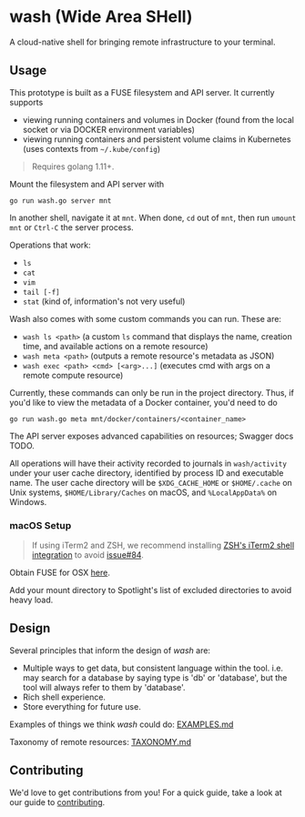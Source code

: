 # wash (Wide Area SHell)

A cloud-native shell for bringing remote infrastructure to your terminal.

## Usage

This prototype is built as a FUSE filesystem and API server. It currently supports
- viewing running containers and volumes in Docker (found from the local socket or via DOCKER environment variables)
- viewing running containers and persistent volume claims in Kubernetes (uses contexts from `~/.kube/config`)

> Requires golang 1.11+.

Mount the filesystem and API server with
```
go run wash.go server mnt
```

In another shell, navigate it at `mnt`. When done, `cd` out of `mnt`, then run `umount mnt` or `Ctrl-C` the server process.

Operations that work:
- `ls`
- `cat`
- `vim`
- `tail [-f]`
- `stat` (kind of, information's not very useful)

Wash also comes with some custom commands you can run. These are:
- `wash ls <path>` (a custom `ls` command that displays the name, creation time, and available actions on a remote resource)
- `wash meta <path>` (outputs a remote resource's metadata as JSON)
- `wash exec <path> <cmd> [<arg>...]` (executes cmd with args on a remote compute resource)

Currently, these commands can only be run in the project directory. Thus, if you'd like to view the metadata of a Docker container, you'd need to do
```
go run wash.go meta mnt/docker/containers/<container_name>
```

The API server exposes advanced capabilities on resources; Swagger docs TODO.

All operations will have their activity recorded to journals in `wash/activity` under your user cache directory, identified by process ID and executable name. The user cache directory will be `$XDG_CACHE_HOME` or `$HOME/.cache` on Unix systems, `$HOME/Library/Caches` on macOS, and `%LocalAppData%` on Windows.

### macOS Setup

> If using iTerm2 and ZSH, we recommend installing [ZSH's iTerm2 shell integration](https://www.iterm2.com/documentation-shell-integration.html) to avoid [issue#84](https://github.com/puppetlabs/wash/issues/84).

Obtain FUSE for OSX [here](https://osxfuse.github.io/).

Add your mount directory to Spotlight's list of excluded directories to avoid heavy load.

## Design

Several principles that inform the design of *wash* are:
- Multiple ways to get data, but consistent language within the tool. i.e. may search for a database by saying type is 'db' or 'database', but the tool will always refer to them by 'database'.
- Rich shell experience.
- Store everything for future use.

Examples of things we think *wash* could do: [EXAMPLES.md](./EXAMPLES.md)

Taxonomy of remote resources: [TAXONOMY.md](./TAXONOMY.md)

## Contributing

We'd love to get contributions from you! For a quick guide, take a look at our guide to [contributing](./CONTRIBUTING.md).
